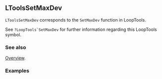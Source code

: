 ## LToolsSetMaxDev

`LToolsSetMaxDev` corresponds to the `SetMaxDev` function in LoopTools.

See ``?LoopTools`SetMaxDev`` for further information regarding this LoopTools symbol.

### See also

[Overview](Extra/FeynHelpers.md).

### Examples